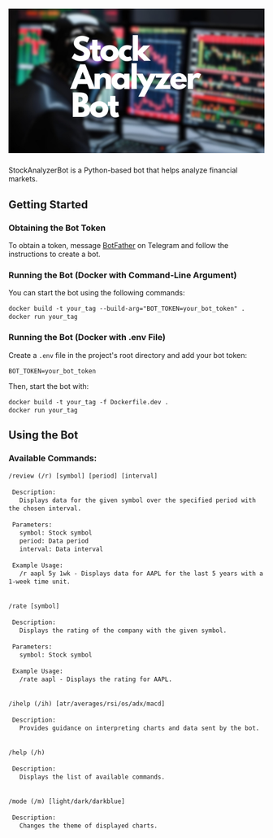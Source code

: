 # ![StockAnalyzerBot](/docs/Stock_Analyzer_Bot.png)

StockAnalyzerBot is a Python-based bot that helps analyze financial markets.

## Getting Started
### Obtaining the Bot Token
To obtain a token, message [BotFather](https://t.me/BotFather) on Telegram and follow the instructions to create a bot.

### Running the Bot (Docker with Command-Line Argument)
You can start the bot using the following commands:
```
docker build -t your_tag --build-arg="BOT_TOKEN=your_bot_token" .
docker run your_tag
```

### Running the Bot (Docker with .env File)
Create a `.env` file in the project's root directory and add your bot token:
```
BOT_TOKEN=your_bot_token
```
Then, start the bot with:
```
docker build -t your_tag -f Dockerfile.dev .
docker run your_tag
```

## Using the Bot
### Available Commands:
```
/review (/r) [symbol] [period] [interval]

 Description:
   Displays data for the given symbol over the specified period with the chosen interval.

 Parameters:
   symbol: Stock symbol
   period: Data period
   interval: Data interval

 Example Usage:
   /r aapl 5y 1wk - Displays data for AAPL for the last 5 years with a 1-week time unit.


/rate [symbol]

 Description:
   Displays the rating of the company with the given symbol.

 Parameters:
   symbol: Stock symbol

 Example Usage:
   /rate aapl - Displays the rating for AAPL.


/ihelp (/ih) [atr/averages/rsi/os/adx/macd]

 Description:
   Provides guidance on interpreting charts and data sent by the bot.


/help (/h)

 Description:
   Displays the list of available commands.


/mode (/m) [light/dark/darkblue]

 Description:
   Changes the theme of displayed charts.
```

